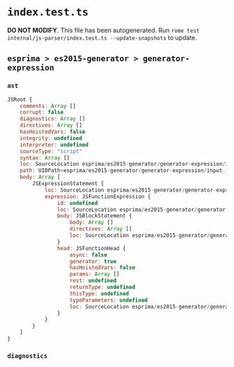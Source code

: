 # `index.test.ts`

**DO NOT MODIFY**. This file has been autogenerated. Run `rome test internal/js-parser/index.test.ts --update-snapshots` to update.

## `esprima > es2015-generator > generator-expression`

### `ast`

```javascript
JSRoot {
	comments: Array []
	corrupt: false
	diagnostics: Array []
	directives: Array []
	hasHoistedVars: false
	integrity: undefined
	interpreter: undefined
	sourceType: "script"
	syntax: Array []
	loc: SourceLocation esprima/es2015-generator/generator-expression/input.js 1:0-2:0
	path: UIDPath<esprima/es2015-generator/generator-expression/input.js>
	body: Array [
		JSExpressionStatement {
			loc: SourceLocation esprima/es2015-generator/generator-expression/input.js 1:0-1:16
			expression: JSFunctionExpression {
				id: undefined
				loc: SourceLocation esprima/es2015-generator/generator-expression/input.js 1:1-1:15
				body: JSBlockStatement {
					body: Array []
					directives: Array []
					loc: SourceLocation esprima/es2015-generator/generator-expression/input.js 1:13-1:15
				}
				head: JSFunctionHead {
					async: false
					generator: true
					hasHoistedVars: false
					params: Array []
					rest: undefined
					returnType: undefined
					thisType: undefined
					typeParameters: undefined
					loc: SourceLocation esprima/es2015-generator/generator-expression/input.js 1:10-1:12
				}
			}
		}
	]
}
```

### `diagnostics`

```

```
